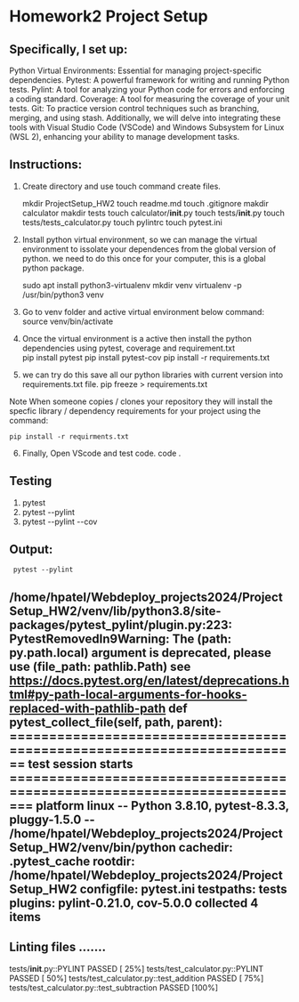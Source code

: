 # Homework2 Project Setup
## Specifically, I set up:

Python Virtual Environments: Essential for managing project-specific dependencies.
Pytest: A powerful framework for writing and running Python tests.
Pylint: A tool for analyzing your Python code for errors and enforcing a coding standard.
Coverage: A tool for measuring the coverage of your unit tests.
Git: To practice version control techniques such as branching, merging, and using stash.
Additionally, we will delve into integrating these tools with Visual Studio Code (VSCode) and Windows Subsystem for Linux (WSL 2), enhancing your ability to manage development tasks.

## Instructions:
1. Create directory and use touch command create files.
    
    mkdir ProjectSetup_HW2
    touch readme.md
    touch .gitignore
    makdir calculator
    makdir tests
    touch calculator/__init__.py
    touch tests/__init__.py
    touch tests/tests_calculator.py
    touch pylintrc
    touch pytest.ini

2. Install python virtual environment, so we can manage the virtual environment to issolate your dependences from the global version of python. we need to do this once for your computer, this is a global python package.   
    
    sudo apt install python3-virtualenv
    mkdir venv
    virtualenv -p /usr/bin/python3 venv

3.  Go to venv folder and active virtual environment below command:
    source venv/bin/activate

4. Once the virtual environment is a active then install the python dependencies using  pytest, coverage and requirement.txt     
    pip install pytest
    pip install pytest-cov
    pip install -r requirements.txt

5. we can try do this save all our python libraries with current version into requirements.txt file.
    pip freeze > requirements.txt

Note When someone copies / clones your repository they will install the specfic library / dependency requirements for your project using the command:

    pip install -r requirments.txt

6. Finally, Open VScode and test code.
    code .    

## Testing

1. pytest
2. pytest --pylint
3. pytest --pylint --cov

## Output: 

     pytest --pylint
/home/hpatel/Webdeploy_projects2024/ProjectSetup_HW2/venv/lib/python3.8/site-packages/pytest_pylint/plugin.py:223: PytestRemovedIn9Warning: The (path: py.path.local) argument is deprecated, please use (file_path: pathlib.Path)
see https://docs.pytest.org/en/latest/deprecations.html#py-path-local-arguments-for-hooks-replaced-with-pathlib-path
  def pytest_collect_file(self, path, parent):
======================================================================== test session starts =========================================================================
platform linux -- Python 3.8.10, pytest-8.3.3, pluggy-1.5.0 -- /home/hpatel/Webdeploy_projects2024/ProjectSetup_HW2/venv/bin/python
cachedir: .pytest_cache
rootdir: /home/hpatel/Webdeploy_projects2024/ProjectSetup_HW2
configfile: pytest.ini
testpaths: tests
plugins: pylint-0.21.0, cov-5.0.0
collected 4 items                                                                                                                                                    
--------------------------------------------------------------------------------
Linting files
.......
--------------------------------------------------------------------------------

tests/__init__.py::PYLINT PASSED                                                                                                                     [ 25%]
tests/test_calculator.py::PYLINT PASSED                                                                                                                     [ 50%]
tests/test_calculator.py::test_addition PASSED                                                                                                                     [ 75%]
tests/test_calculator.py::test_subtraction PASSED                                                                                                                     [100%]

